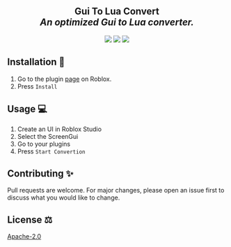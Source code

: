 <h2 align="center"> 
  Gui To Lua Convert <br>
  <i>An optimized Gui to Lua converter.</i>
  </h2>


<div align ="center">
  <img src="https://img.shields.io/github/stars/uniquadev/GuiToLuaConverter?color=%238dc776&labelColor=%23101415&style=for-the-badge">
  <img src="https://img.shields.io/github/forks/uniquadev/GuiToLuaConverter?color=%2384a0c6&labelColor=%23101415&style=for-the-badge">
  <img src="https://img.shields.io/github/repo-size/uniquadev/GuiToLuaConverter?color=%23f65b5b&labelColor=%23101415&style=for-the-badge">
</div>


## Installation 🧰

1. Go to the plugin [page](https://www.roblox.com/library/1/) on Roblox.
1. Press `Install`

## Usage 💻

1. Create an UI in Roblox Studio
1. Select the ScreenGui
1. Go to your plugins
1. Press `Start Convertion`

## Contributing ✨
Pull requests are welcome. For major changes, please open an issue first to discuss what you would like to change.

## License ⚖
[Apache-2.0](https://choosealicense.com/licenses/apache-2.0/)

